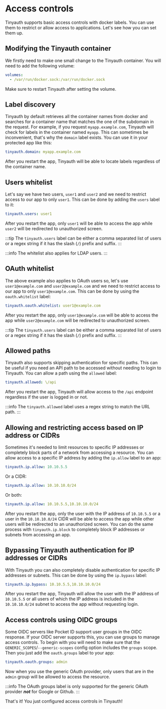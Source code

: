 # Access controls

Tinyauth supports basic access controls with docker labels. You can use them to restrict or allow access to applications. Let's see how you can set them up.

## Modifying the Tinyauth container

We firstly need to make one small change to the Tinyauth container. You will need to add the following volume:

```yaml
volumes:
  - /var/run/docker.sock:/var/run/docker.sock
```

Make sure to restart Tinyauth after setting the volume.

## Label discovery

Tinyauth by default retrieves all the container names from docker and searches for a container name that matches the one of the subdomain in the request. For example, if you request `myapp.example.com`, Tinyauth will check for labels in the container named `myapp`. This can sometimes be inconvenient, that's why the `domain` label exists. You can use it in your protected app like this:

```yaml
tinyauth.domain: myapp.example.com
```

After you restart the app, Tinyauth will be able to locate labels regardless of the container name.

## Users whitelist

Let's say we have two users, `user1` and `user2` and we need to restrict access to our app to only `user1`. This can be done by adding the `users` label to it:

```yaml
tinyauth.users: user1
```

After you restart the app, only `user1` will be able to access the app while `user2` will be redirected to unauthorized screen.

:::tip
The `tinyauth.users` label can be either a comma separated list of users or a regex string if it has the slash (`/`) prefix and suffix.
:::

:::info
The whitelist also applies for LDAP users.
:::

## OAuth whitelist

The above example also applies to OAuth users so, let's use `user1@example.com` and `user2@example.com` and we need to restrict access to our app to only `user1@example.com`. This can be done by using the `oauth.whitelist` label:

```yaml
tinyauth.oauth.whitelist: user1@example.com
```

After you restart the app, only `user1@example.com` will be able to access the app while `user2@example.com` will be redirected to unauthorized screen.

:::tip
The `tinyauth.users` label can be either a comma separated list of users or a regex string if it has the slash (`/`) prefix and suffix.
:::

## Allowed paths

Tinyauth also supports skipping authentication for specific paths. This can be useful if you need an API path to be accessed without needing to login to Tinyauth. You can allow a path using the `allowed` label:

```yaml
tinyauth.allowed: \/api
```

After you restart the app, Tinyauth will allow access to the `/api` endpoint regardless if the user is logged in or not.

:::info
The `tinyauth.allowed` label uses a regex string to match the URL path.
:::

## Allowing and restricting access based on IP address or CIDRs

Sometimes it's needed to limit resources to specific IP addresses or completely block parts of a network from accessing a resource. You can allow access to a specific IP address by adding the `ip.allow` label to an app:

```yaml
tinyauth.ip.allow: 10.10.5.5
```

Or a CIDR:

```yaml
tinyauth.ip.allow: 10.10.10.0/24
```

Or both:

```yaml
tinyauth.ip.allow: 10.10.5.5,10.10.10.0/24
```

After you restart the app, only the user with the IP address of `10.10.5.5` or a user in the `10.10.10.0/24` CIDR will be able to access the app while other users will be redirected to an unauthorized screen. You can do the same process with `tinyauth.ip.block` to completely block IP addresses or subnets from accessing an app.

## Bypassing Tinyauth authentication for IP addresses or CIDRs

With Tinyauth you can also completely disable authentication for specific IP addresses or subnets. This can be done by using the `ip.bypass` label:

```yaml
tinyauth.ip.bypass: 10.10.5.5,10.10.10.0/24
```

After you restart the app, Tinyauth will allow the user with the IP address of `10.10.5.5` or all users of which the IP address is included in the `10.10.10.0/24` subnet to access the app without requesting login.

## Access controls using OIDC groups

Some OIDC servers like Pocket ID support user groups in the OIDC response. If your OIDC server supports this, you can use groups to manage access controls. To begin with you will need to make sure that the `GENERIC_SCOPES`/`--generic-scopes` config option includes the `groups` scope. Then you just add the `oauth.groups` label to your app:

```yaml
tinyauth.oauth.groups: admin
```

Now when you use the generic OAuth provider, only users that are in the `admin` group will be allowed to access the resource.

:::info
The OAuth groups label is only supported for the generic OAuth provider **_not_** for Google or Github.
:::

That's it! You just configured access controls in Tinyauth!
